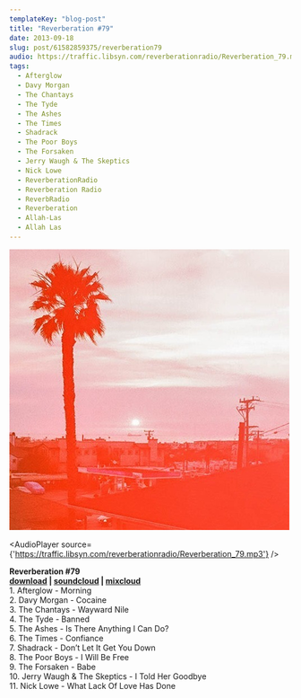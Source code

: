 ```yaml
---
templateKey: "blog-post"
title: "Reverberation #79"
date: 2013-09-18
slug: post/61582859375/reverberation79
audio: https://traffic.libsyn.com/reverberationradio/Reverberation_79.mp3
tags:
  - Afterglow
  - Davy Morgan
  - The Chantays
  - The Tyde
  - The Ashes
  - The Times
  - Shadrack
  - The Poor Boys
  - The Forsaken
  - Jerry Waugh & The Skeptics
  - Nick Lowe
  - ReverberationRadio
  - Reverberation Radio
  - ReverbRadio
  - Reverberation
  - Allah-Las
  - Allah Las
---
```


![Reverberation #79](../images/a6df045453d28b02c86e0f22a667f85057d187f7f2c035b816195f991ae6dbc3.jpg)

<AudioPlayer source={'https://traffic.libsyn.com/reverberationradio/Reverberation_79.mp3'} />

<p><strong>Reverberation #79<br /></strong><strong><a href="https://traffic.libsyn.com/reverberationradio/Reverberation_79.mp3" title="download" target="_blank">download</a> | <a href="http://snd.sc/1dnBUos" title="soundcloud" target="_blank">soundcloud</a> | <a href="http://i.mixcloud.com/CDfJUR" title="mixcloud" target="_blank">mixcloud</a><br /></strong>1. Afterglow - Morning<br />2. Davy Morgan - Cocaine<br />3. The Chantays - Wayward Nile<br />4. The Tyde - Banned<br />5. The Ashes - Is There Anything I Can Do?<br />6. The Times - Confiance<br />7. Shadrack - Don&rsquo;t Let It Get You Down<br />8. The Poor Boys - I Will Be Free<br />9. The Forsaken - Babe<br />10. Jerry Waugh &amp; The Skeptics - I Told Her Goodbye<br />11. Nick Lowe - What Lack Of Love Has Done</p>
